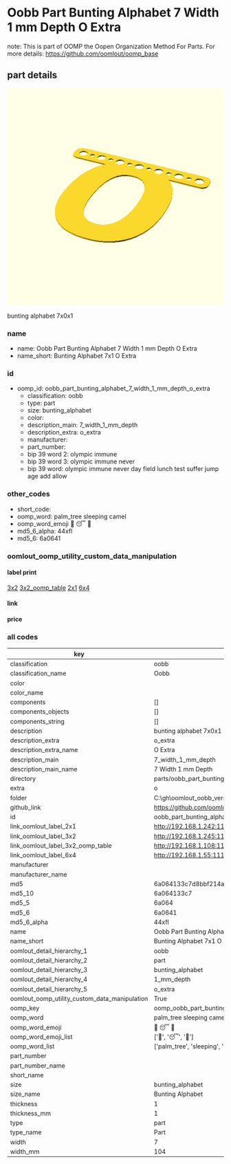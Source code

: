 # Oobb Part Bunting Alphabet 7 Width 1 mm Depth O Extra  

note: This is part of OOMP the Oopen Organization Method For Parts. For more details: https://github.com/oomlout/oomp_base

##  part details
  

[![](3dpr.png)](3dpr.png)

bunting alphabet 7x0x1



### name
* name: Oobb Part Bunting Alphabet 7 Width 1 mm Depth O Extra
* name_short: Bunting Alphabet 7x1 O Extra
### id
* oomp_id: oobb_part_bunting_alphabet_7_width_1_mm_depth_o_extra
  * classification: oobb
  * type: part
  * size: bunting_alphabet
  * color: 
  * description_main: 7_width_1_mm_depth
  * description_extra: o_extra
  * manufacturer: 
  * part_number: 
  * bip 39 word 2: olympic immune
  * bip 39 word 3: olympic immune never
  * bip 39 word: olympic immune never day field lunch test suffer jump age add allow

### other_codes
* short_code: 
* oomp_word: palm_tree sleeping camel
* oomp_word_emoji :palm_tree: :sleeping: :camel:
* md5_6_alpha: 44xfl
* md5_6: 6a0641






### oomlout_oomp_utility_custom_data_manipulation
#### label print
[3x2](http://192.168.1.245:1112/?label=oomp%2044xfl)
[3x2_oomp_table](http://192.168.1.108:1112/?label=oomp%2044xfl)
[2x1](http://192.168.1.242:1112/?label=oomp%2044xfl)
[6x4](http://192.168.1.55:1112/?label=oomp%2044xfl)    

#### link

                              

#### price







### all codes 
| key | value |  
| --- | --- |  
| classification | oobb |  
| classification_name | Oobb |  
| color |  |  
| color_name |  |  
| components | [] |  
| components_objects | [] |  
| components_string | [] |  
| description | bunting alphabet 7x0x1 |  
| description_extra | o_extra |  
| description_extra_name | O Extra |  
| description_main | 7_width_1_mm_depth |  
| description_main_name | 7 Width 1 mm Depth |  
| directory | parts/oobb_part_bunting_alphabet_7_width_1_mm_depth_o_extra |  
| extra | o |  
| folder | C:\gh\oomlout_oobb_version_4_generated_parts\things\oobb_part_bunting_alphabet_7_width_1_mm_depth_o_extra |  
| github_link | https://github.com/oomlout/oomlout_oomp_part_src/tree/main/parts/oobb_part_bunting_alphabet_7_width_1_mm_depth_o_extra |  
| id | oobb_part_bunting_alphabet_7_width_1_mm_depth_o_extra |  
| link_oomlout_label_2x1 | http://192.168.1.242:1112/?label=oomp%2044xfl |  
| link_oomlout_label_3x2 | http://192.168.1.245:1112/?label=oomp%2044xfl |  
| link_oomlout_label_3x2_oomp_table | http://192.168.1.108:1112/?label=oomp%2044xfl |  
| link_oomlout_label_6x4 | http://192.168.1.55:1112/?label=oomp%2044xfl |  
| manufacturer |  |  
| manufacturer_name |  |  
| md5 | 6a064133c7d8bbf214aaf3812a1c6cd2 |  
| md5_10 | 6a064133c7 |  
| md5_5 | 6a064 |  
| md5_6 | 6a0641 |  
| md5_6_alpha | 44xfl |  
| name | Oobb Part Bunting Alphabet 7 Width 1 mm Depth O Extra |  
| name_short | Bunting Alphabet 7x1 O Extra |  
| oomlout_detail_hierarchy_1 | oobb |  
| oomlout_detail_hierarchy_2 | part |  
| oomlout_detail_hierarchy_3 | bunting_alphabet |  
| oomlout_detail_hierarchy_4 | 1_mm_depth |  
| oomlout_detail_hierarchy_5 | o_extra |  
| oomlout_oomp_utility_custom_data_manipulation | True |  
| oomp_key | oomp_oobb_part_bunting_alphabet_7_width_1_mm_depth_o_extra |  
| oomp_word | palm_tree sleeping camel |  
| oomp_word_emoji | :palm_tree: :sleeping: :camel: |  
| oomp_word_emoji_list | [':palm_tree:', ':sleeping:', ':camel:'] |  
| oomp_word_list | ['palm_tree', 'sleeping', 'camel'] |  
| part_number |  |  
| part_number_name |  |  
| short_name |  |  
| size | bunting_alphabet |  
| size_name | Bunting Alphabet |  
| thickness | 1 |  
| thickness_mm | 1 |  
| type | part |  
| type_name | Part |  
| width | 7 |  
| width_mm | 104 |  
